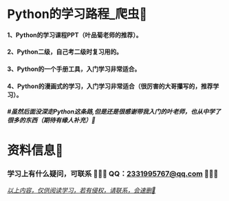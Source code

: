 # Python的学习路程_爬虫📌

#### 1、Python的学习课程PPT（叶品菊老师的推荐）。

#### 2、Python二级，自己考二级时复习用的。

#### 3、Python的一个手册工具，入门学习非常适合。 

#### 4、Python的漫画式的学习，入门学习非常适合（很厉害的大哥攥写的，推荐学习）。 

##### #虽然后面没深走Python这条路,但是还是很感谢带我入门的叶老师，也从中学了很多的东西（期待有缘人补充）🍻

# 资料信息📌

### 学习上有什么疑问，可联系 🍥🍥🍥 QQ：2331995767@qq.com  🍥🍥🍥

<u>*以上内容，仅供阅读学习，若有侵权，请联系，会速删📌*</u>
